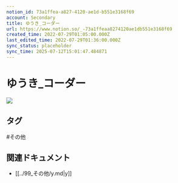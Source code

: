 ```yaml
---
notion_id: 73a1ffea-a827-4120-ae1d-b551e3168f69
account: Secondary
title: ゆうき_コーダー
url: https://www.notion.so/_-73a1ffeaa8274120ae1db551e3168f69
created_time: 2022-07-29T01:05:00.000Z
last_edited_time: 2022-07-29T01:36:00.000Z
sync_status: placeholder
sync_time: 2025-07-12T15:01:47.484871
---
```

# ゆうき_コーダー

![](https://ryota-noz.work/wp-content/themes/cocoon-child-master/images/design_g_img/7.jpg)

## タグ

#その他 

## 関連ドキュメント

- [[../99_その他/y.md|y]]
